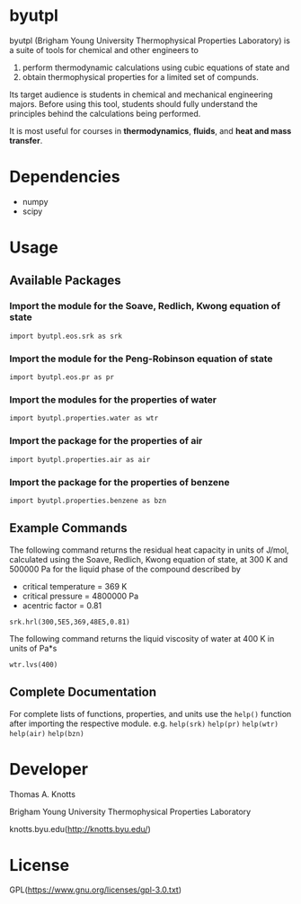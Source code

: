 # byutpl

byutpl (Brigham Young University Thermophysical Properties Laboratory)
is a suite of tools for chemical and other engineers to
1. perform thermodynamic calculations using cubic equations of
state and
2. obtain thermophysical properties for a limited set
of compunds.

Its target audience is students in chemical and mechanical engineering
majors. Before using this tool, students should fully understand the 
principles behind the calculations being performed.

It is most useful for courses in **thermodynamics**, **fluids**, and
**heat and mass transfer**.

# Dependencies
- numpy
- scipy

# Usage
## Available Packages
### Import the module for the Soave, Redlich, Kwong equation of state
```import byutpl.eos.srk as srk```
### Import the module for the Peng-Robinson equation of state
```import byutpl.eos.pr as pr```
### Import the modules for the properties of water
```import byutpl.properties.water as wtr```
### Import the package for the properties of air
```import byutpl.properties.air as air```
### Import the package for the properties of benzene
```import byutpl.properties.benzene as bzn```

## Example Commands
The following command returns the residual heat capacity in units of J/mol,
calculated using the Soave, Redlich, Kwong equation of state, at 300 K
and 500000 Pa for the liquid phase of the compound described by 
- critical temperature = 369 K 
- critical pressure = 4800000 Pa 
- acentric factor = 0.81

```srk.hrl(300,5E5,369,48E5,0.81)```

The following command returns the liquid viscosity of water at 400 K in units of Pa*s

```wtr.lvs(400)```

## Complete Documentation
For complete lists of functions, properties, and units use the 
```help()``` function after importing the respective module. e.g.
```help(srk)```
```help(pr)```
```help(wtr)```
```help(air)```
```help(bzn)```

# Developer
Thomas A. Knotts

Brigham Young University Thermophysical Properties Laboratory

knotts.byu.edu(http://knotts.byu.edu/)

# License
GPL(https://www.gnu.org/licenses/gpl-3.0.txt)
 
